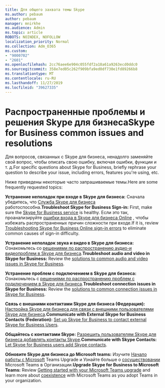 ```yaml
---
title: Для общего захвата темы Skype
ms.author: pebaum
author: pebaum
manager: mnirkhe
ms.audience: Admin
ms.topic: article
ROBOTS: NOINDEX, NOFOLLOW
localization_priority: Normal
ms.collection: Adm_O365
ms.custom:
- "9000702"
- "2601"
ms.openlocfilehash: 2cc76aee6e904c055fdf2a18a61a9263ecd0ddc0
ms.sourcegitcommit: 358e7ed05c262f909bfa9ed0df730e1fd89266b8
ms.translationtype: MT
ms.contentlocale: ru-RU
ms.lasthandoff: 11/27/2019
ms.locfileid: "39627335"
---
```

# <a name="skype-for-business-common-issues-and-resolutions"></a><span data-ttu-id="e63f1-102">Распространенные проблемы и решения Skype для бизнеса</span><span class="sxs-lookup"><span data-stu-id="e63f1-102">Skype for Business common issues and resolutions</span></span> 

<span data-ttu-id="e63f1-103">Для вопросов, связанных с Skype для бизнеса, ненадолго заменяйте свой вопрос, чтобы описать свою ошибку, включая ошибки, функции и т. д.</span><span class="sxs-lookup"><span data-stu-id="e63f1-103">For specific questions about Skype for Business, briefly rephrase your question to describe your issue, including errors, features you're using, etc.</span></span> 

<span data-ttu-id="e63f1-104">Ниже приведены некоторые часто запрашиваемые темы.</span><span class="sxs-lookup"><span data-stu-id="e63f1-104">Here are some frequently requested topics:</span></span>

<span data-ttu-id="e63f1-105">**Устранение неполадок при входе в Skype для бизнеса:** Сначала убедитесь, что [Служба Skype для бизнеса](https://admin.microsoft.com/Adminportal/Home?source=applauncher#/servicehealth) работоспособна.</span><span class="sxs-lookup"><span data-stu-id="e63f1-105">**Troubleshoot Skype for Business Sign-in:** First, make sure the [Skype for Business service](https://admin.microsoft.com/Adminportal/Home?source=applauncher#/servicehealth) is healthy.</span></span> <span data-ttu-id="e63f1-106">Если это так, проанализируйте [ошибки входа в Skype для бизнеса Online](https://docs.microsoft.com/SkypeForBusiness/set-up-skype-for-business-online/troubleshooting-sign-in-errors-for-admins#check-for-common-causes-of-skype-for-business-online-sign-in-errors) , чтобы избежать распространенных причин сложности при входе.</span><span class="sxs-lookup"><span data-stu-id="e63f1-106">If it is, review [Troubleshooting Skype for Business Online sign-in errors](https://docs.microsoft.com/SkypeForBusiness/set-up-skype-for-business-online/troubleshooting-sign-in-errors-for-admins#check-for-common-causes-of-skype-for-business-online-sign-in-errors) to eliminate common causes of sign-in difficulty.</span></span>
 
<span data-ttu-id="e63f1-107">**Устранение неполадок звука и видео в Skype для бизнеса:** Ознакомьтесь со [решениями по распространению аудио-и видеопроблем в Skype для бизнеса](https://support.office.com/article/Troubleshoot-audio-and-video-in-Skype-for-Business-62777bc6-c52b-47ae-84ba-a8905c3b71dc).</span><span class="sxs-lookup"><span data-stu-id="e63f1-107">**Troubleshoot audio and video in Skype for Business:** Review the [solutions to common audio and video issues in Skype for Business](https://support.office.com/article/Troubleshoot-audio-and-video-in-Skype-for-Business-62777bc6-c52b-47ae-84ba-a8905c3b71dc).</span></span> 

<span data-ttu-id="e63f1-108">**Устранение проблем с подключением в Skype для бизнеса:** Ознакомьтесь с [решениями по распространению проблем с подключением в Skype для бизнеса](https://support.office.com/article/troubleshoot-connection-issues-in-skype-for-business-ca302828-783f-425c-bbe2-356348583771).</span><span class="sxs-lookup"><span data-stu-id="e63f1-108">**Troubleshoot connection issues in Skype for Business:** Review the [solutions to common connection issues in Skype for Business](https://support.office.com/article/troubleshoot-connection-issues-in-skype-for-business-ca302828-783f-425c-bbe2-356348583771).</span></span>

<span data-ttu-id="e63f1-109">**Связь с внешними контактами Skype для бизнеса (Федерация):** [Настройка Skype для бизнеса для связи с внешними пользователями Skype для бизнеса](https://docs.microsoft.com/SkypeForBusiness/set-up-skype-for-business-online/allow-users-to-contact-external-skype-for-business-users).</span><span class="sxs-lookup"><span data-stu-id="e63f1-109">**Communicate with External Skype for Business Contacts (Federation):** [Set up Skype for Business to contact external Skype for Business Users](https://docs.microsoft.com/SkypeForBusiness/set-up-skype-for-business-online/allow-users-to-contact-external-skype-for-business-users).</span></span>

<span data-ttu-id="e63f1-110">**Общайтесь с контактами Skype:** [Разрешить пользователям Skype для бизнеса добавлять контакты Skype](https://docs.microsoft.com/SkypeForBusiness/set-up-skype-for-business-online/let-skype-for-business-users-add-skype-contacts).</span><span class="sxs-lookup"><span data-stu-id="e63f1-110">**Communicate with Skype Contacts:** [Let Skype for Business users add Skype contacts](https://docs.microsoft.com/SkypeForBusiness/set-up-skype-for-business-online/let-skype-for-business-users-add-skype-contacts).</span></span>

<span data-ttu-id="e63f1-111">**Обновите Skype для бизнеса до Microsoft teams:** Изучите [Начало работы с Microsoft](https://docs.microsoft.com/microsoftteams/upgrade-start-here) Teams Upgrade и Узнайте больше о [сосуществовании](https://docs.microsoft.com/microsoftteams/coexistence-chat-calls-presence) Microsoft Teams в Организации.</span><span class="sxs-lookup"><span data-stu-id="e63f1-111">**Upgrade Skype for Business to Microsoft Teams:** Review [Getting started with your Microsoft Teams upgrade](https://docs.microsoft.com/microsoftteams/upgrade-start-here) and learn more about [coexistence](https://docs.microsoft.com/microsoftteams/coexistence-chat-calls-presence) with Microsoft Teams as you adopt Teams in your organization.</span></span> 